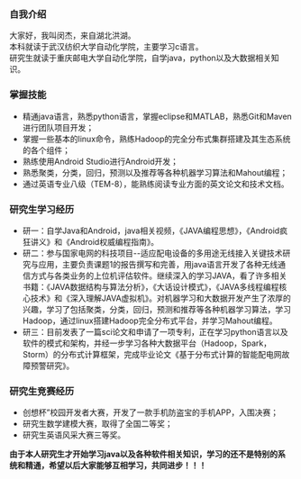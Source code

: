 
### 自我介绍 ###

大家好，我叫闵杰，来自湖北洪湖。  
本科就读于武汉纺织大学自动化学院，主要学习c语言。  
研究生就读于重庆邮电大学自动化学院，自学java，python以及大数据相关知识。

### 掌握技能 ###

- 精通java语言，熟悉python语言，掌握eclipse和MATLAB，熟悉Git和Maven进行团队项目开发；
- 掌握一些基本的linux命令，熟练Hadoop的完全分布式集群搭建及其生态系统的各个组件；
- 熟练使用Android Studio进行Android开发；
- 熟悉聚类，分类，回归，预测以及推荐等各种机器学习算法和Mahout编程；
- 通过英语专业八级（TEM-8），能熟练阅读专业方面的英文论文和技术文档。

### 研究生学习经历 ###
- 研一：自学Java和Android，java相关视频，《JAVA编程思想》，《Android疯狂讲义》和《Android权威编程指南》。
- 研二：参与国家电网的科技项目--适应配电设备的多用途无线接入关键技术研究与应用，主要负责课题1的报告撰写和完善，用java语言开发了各种无线通信方式与各类业务的上位机评估软件。继续深入的学习JAVA，看了许多相关书籍：《JAVA数据结构与算法分析》，《大话设计模式》，《JAVA多线程编程核心技术》和《深入理解JAVA虚拟机》。对机器学习和大数据开发产生了浓厚的兴趣，学习了包括聚类，分类，回归，预测和推荐等各种机器学习算法，学习Hadoop，通过linux搭建Hadoop完全分布式平台，并学习Mahout编程。  
- 研三：目前发表了一篇sci论文和申请了一项专利，正在学习python语言以及软件的模式和架构，并经一步学习各种大数据平台（Hadoop，Spark，Storm）的分布式计算框架，完成毕业论文《基于分布式计算的智能配电网故障预警研究》。

### 研究生竞赛经历 ###

- 创想杯”校园开发者大赛，开发了一款手机防盗宝的手机APP，入围决赛；
- 研究生数学建模大赛，取得了全国二等奖；
- 研究生英语风采大赛三等奖。

**由于本人研究生才开始学习java以及各种软件相关知识，学习的还不是特别的系统和精通，希望以后大家能够互相学习，共同进步！！！**